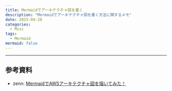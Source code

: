 ```yaml
---
title: Mermaidでアーキテクチャ図を書く
description: "Mermaidでアーキテクチャ図を書く方法に関するメモ"
date: 2025-04-28
categories:
  - Misc
tags:
  - Mermaid
mermaid: false
---
```




---
## 参考資料
- zenn: [MermaidでAWSアーキテクチャ図を描いてみた！](https://zenn.dev/iharuoru/articles/630ae2e4d7230d)
